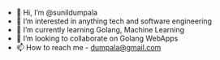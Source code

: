 - 👋 Hi, I’m @sunildumpala
- 👀 I’m interested in anything tech and software engineering
- 🌱 I’m currently learning Golang, Machine Learning
- 💞️ I’m looking to collaborate on Golang WebApps
- 📫 How to reach me - dumpala@gmail.com

<!---
sunildumpala/sunildumpala is a ✨ special ✨ repository because its `README.md` (this file) appears on your GitHub profile.
You can click the Preview link to take a look at your changes.
--->
